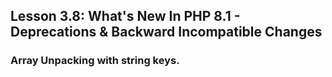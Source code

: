 ## Lesson 3.8: What's New In PHP 8.1 - Deprecations & Backward Incompatible Changes

### Array Unpacking with string keys.